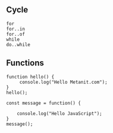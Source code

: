 ## Cycle

```
for
for..in
for..of
while
do..while
```

## Functions

```
function hello() {
     console.log("Hello Metanit.com");
}
hello();
```
```
const message = function() {
 
    console.log("Hello JavaScript");
}
message();
```
